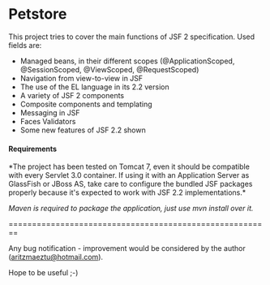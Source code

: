 Petstore
========

This project tries to cover the main functions of JSF 2 specification. Used fields are:

<ul>

<li>Managed beans, in their different scopes (@ApplicationScoped, @SessionScoped, @ViewScoped, @RequestScoped)</li>

<li>Navigation from view-to-view in JSF</li>

<li>The use of the EL language in its 2.2 version</li>

<li>A variety of JSF 2 components</li>

<li>Composite components and templating</li>

<li>Messaging in JSF</li>

<li>Faces Validators</li>

<li>Some new features of JSF 2.2 shown</li>

</ul>



<h4>Requirements</h4>
*The project has been tested on Tomcat 7, even it should be compatible with every Servlet 3.0 container. If using it with an Application Server as GlassFish or JBoss AS, take care to configure the bundled JSF packages properly because it's expected to work with JSF 2.2 implementations.*

*Maven is required to package the application, just use mvn install over it.*


========================================================

Any bug notification - improvement would be considered by the author (aritzmaeztu@hotmail.com).

Hope to be useful ;-)

